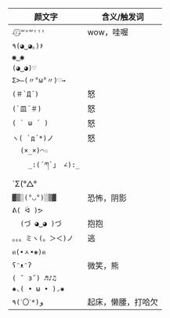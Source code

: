 
|颜文字|含义/触发词|
|-|-|
|`˶⍤⃝˶꒳ᵒ꒳ᵎᵎᵎ`|wow，哇喔|
|`٩(◕‿◕｡)۶`||
|`◉‿◉`||
|`(◕‿◕)♡`||
|`Σ>―(〃°ω°〃)♡→`||
|```(＃`Д´)```|怒|
|```(`皿´＃)```|怒|
|```( ` ω ´ )```|怒|
|```ヽ( `д´*)ノ```|怒|
|`	(×_×)⌒☆`||
|```	_:(´ཀ`」 ∠):_```||
|`Σ(°△°|||)︴`|惊吓，害怕|
|`▓▒░(°◡°)░▒▓`|恐怖，阴影|
|`ᕕ( ᐛ )ᕗ`||
|`	(づ ◕‿◕ )づ`|抱抱|
|`。。。ミヽ(。＞＜)ノ`|逃|
|`ฅ(•ㅅ•❀)ฅ`||
|`ʕᵔᴥᵔʔ`|微笑，熊|
|`( ˘ ɜ˘) ♬♪♫`||
|`✺◟( • ω • )◞✺`||
|`٩(ˊ〇ˋ*)و`|起床，懒腰，打哈欠|

